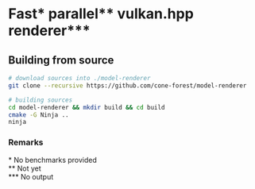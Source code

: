 # Fast* parallel** vulkan.hpp renderer***

## Building from source
```bash
# download sources into ./model-renderer
git clone --recursive https://github.com/cone-forest/model-renderer

# building sources
cd model-renderer && mkdir build && cd build
cmake -G Ninja ..
ninja
```
    
### Remarks
\* No benchmarks provided
<br>
** Not yet
<br>
*** No output 